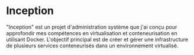 # Inception

"Inception" est un projet d'administration système que j'ai conçu pour approfondir mes compétences en virtualisation et conteneurisation en utilisant Docker. L'objectif principal est de créer et gérer une infrastructure de plusieurs services conteneurisés dans un environnement virtualisé.
